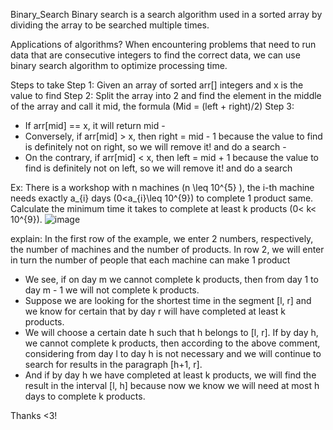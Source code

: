 Binary_Search
Binary search is a search algorithm used in a sorted array by dividing the array to be searched multiple times.

Applications of algorithms?
When encountering problems that need to run data that are consecutive integers to find the correct data, we can use binary search algorithm to optimize processing time.

Steps to take
Step 1: Given an array of sorted arr[] integers and x is the value to find
Step 2: Split the array into 2 and find the element in the middle of the array and call it mid, the formula (Mid = (left + right)/2)
Step 3:
- If arr[mid] == x, it will return mid -
- Conversely, if arr[mid] > x, then right = mid - 1 because the value to find is definitely not on right, so we will remove it! and do a search -
- On the contrary, if arr[mid] < x, then left = mid + 1 because the value to find is definitely not on left, so we will remove it! and do a search

Ex: There is a workshop with n machines (n \leq 10^{5} ), the i-th machine needs exactly a_{i} days (0<a_{i}\leq 10^{9}) to complete 1 product same. Calculate the minimum time it takes to complete at least k products (0< k< 10^{9}).
![image](https://user-images.githubusercontent.com/115894727/223094526-389d9676-34bd-45a2-bf12-ac659cc44f63.png)

explain:
In the first row of the example, we enter 2 numbers, respectively, the number of machines and the number of products.
In row 2, we will enter in turn the number of people that each machine can make 1 product

- We see, if on day m we cannot complete k products, then from day 1 to day m - 1 we will not complete k products.
- Suppose we are looking for the shortest time in the segment [l, r] and we know for certain that by day r will have completed at least k products.
- We will choose a certain date h such that h belongs to [l, r]. If by day h, we cannot complete k products, then according to the above comment, considering from day l to day h is not necessary and we will continue to search for results in the paragraph [h+1, r].
- And if by day h we have completed at least k products, we will find the result in the interval [l, h] because now we know we will need at most h days to complete k products.

Thanks <3!
